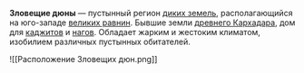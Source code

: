 **Зловещие дюны** — пустынный регион [диких земель](Дикие%20земли), располагающийся на юго-западе [великих равнин](Ательра##Великие%20равнины). Бывшие земли [древнего Кархадара](Древний%20Кархадар), дом для [каджитов](Каджиты) и [нагов](Наги). Обладает жарким и жестоким климатом, изобилием различных пустынных обитателей. 

![[Расположение Зловещих дюн.png]]
